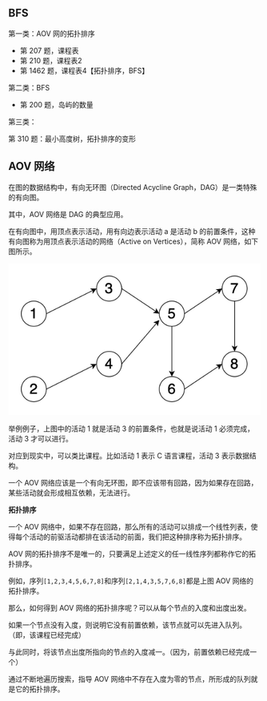 ## BFS



第一类：AOV 网的拓扑排序

- 第 207 题，课程表
- 第 210 题，课程表2
- 第 1462 题，课程表4【拓扑排序，BFS】



第二类：BFS

- 第 200 题，岛屿的数量



第三类：

第 310 题：最小高度树，拓扑排序的变形





## AOV 网络

在图的数据结构中，有向无环图（Directed Acycline Graph，DAG）是一类特殊的有向图。

其中，AOV 网络是 DAG 的典型应用。

在有向图中，用顶点表示活动，用有向边表示活动 a 是活动 b 的前置条件，这种有向图称为用顶点表示活动的网络（Active on Vertices），简称 AOV 网络，如下图所示。

![image](images/img_aov.png)

举例例子，上图中的活动 1 就是活动 3 的前置条件，也就是说活动 1 必须完成，活动 3 才可以进行。

对应到现实中，可以类比课程。比如活动 1 表示 C 语言课程，活动 3 表示数据结构。



一个 AOV 网络应该是一个有向无环图，即不应该带有回路，因为如果存在回路，某些活动就会形成相互依赖，无法进行。



**拓扑排序**

一个 AOV 网络中，如果不存在回路，那么所有的活动可以排成一个线性列表，使得每个活动的前驱活动都排在该活动的前面，我们把这种排序称为拓扑排序。

AOV 网的拓扑排序不是唯一的，只要满足上述定义的任一线性序列都称作它的拓扑排序。

例如，序列`[1,2,3,4,5,6,7,8]`和序列`[2,1,4,3,5,7,6,8]`都是上图 AOV 网络的拓扑排序。



那么，如何得到 AOV 网络的拓扑排序呢？可以从每个节点的入度和出度出发。

如果一个节点没有入度，则说明它没有前置依赖，该节点就可以先进入队列。（即，该课程已经完成）

与此同时，将该节点出度所指向的节点的入度减一。（因为，前置依赖已经完成一个）

通过不断地遍历搜索，指导 AOV 网络中不存在入度为零的节点，所形成的队列就是它的拓扑排序。